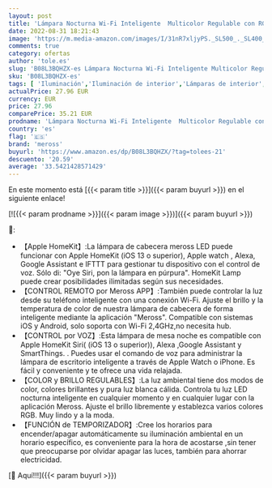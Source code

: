 ```yaml
---
layout: post
title: 'Lámpara Nocturna Wi-Fi Inteligente  Multicolor Regulable con RGB  2700K - 6500K  Compatible con Apple HomeKit  Alexa  Google Assistant y SmartThings  meross.'
date: 2022-08-31 18:21:43
image: 'https://m.media-amazon.com/images/I/31nR7xljyPS._SL500_._SL400_.jpg'
comments: true
category: ofertas
author: 'tole.es'
slug: 'B08L3BQHZX-es Lámpara Nocturna Wi-Fi Inteligente Multicolor Regulable...'
sku: 'B08L3BQHZX-es'
tags: [ 'Iluminación','Iluminación de interior','Lámparas de interior','Lámparas de mesa','apple','meross','🇪🇸', ]
actualPrice: 27.96 EUR
currency: EUR
price: 27.96
comparePrice: 35.21 EUR
prodname: 'Lámpara Nocturna Wi-Fi Inteligente  Multicolor Regulable con RGB  2700K - 6500K  Compatible con Apple HomeKit  Alexa  Google Assistant y SmartThings  meross.'
country: 'es'
flag: '🇪🇸'
brand: 'meross'
buyurl: 'https://www.amazon.es/dp/B08L3BQHZX/?tag=tolees-21'
descuento: '20.59'
average: '33.5421428571429'
---
```


En este momento está [{{< param title >}}]({{< param buyurl >}}) en el siguiente enlace!

[![{{< param prodname >}}]({{< param image >}})]({{< param buyurl >}})

🔎:

- 【Apple HomeKit】:La lámpara de cabecera meross LED puede funcionar con Apple HomeKit (iOS 13 o superior), Apple watch , Alexa, Google Assistant e IFTTT para gestionar tu dispositivo con el control de voz. Sólo di: "Oye Siri, pon la lámpara en púrpura". HomeKit Lamp puede crear posibilidades ilimitadas según sus necesidades.
- 【CONTROL REMOTO por Meross APP】:También puede controlar la luz desde su teléfono inteligente con una conexión Wi-Fi. Ajuste el brillo y la temperatura de color de nuestra lámpara de cabecera de forma inteligente mediante la aplicación "Meross". Compatible con sistemas iOS y Android, solo soporta con Wi-Fi 2,4GHz,no necesita hub.
- 【CONTROL por VOZ】:Esta lámpara de mesa noche es compatible con Apple HomeKit Siri( (iOS 13 o superior)), Alexa ,Google Assistant y SmartThings. . Puedes usar el comando de voz para administrar la lámpara de escritorio inteligente a través de Apple Watch o iPhone. Es fácil y conveniente y te ofrece una vida relajada.
- 【COLOR y BRILLO REGULABLES】:La luz ambiental tiene dos modos de color, colores brillantes y pura luz blanca cálida. Controla tu luz LED nocturna inteligente en cualquier momento y en cualquier lugar con la aplicación Meross. Ajuste el brillo libremente y establezca varios colores RGB. Muy lindo y a la moda.
- 【FUNCIÓN de TEMPORIZADOR】:Cree los horarios para encender/apagar automáticamente su iluminación ambiental en un horario específico, es conveniente para la hora de acostarse ,sin tener que preocuparse por olvidar apagar las luces, también para ahorrar electricidad.

[🛒 Aquí!!!]({{< param buyurl >}})
